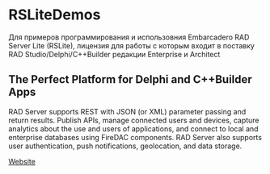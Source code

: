 # RSLiteDemos

Для примеров программирования и использовния Embarcadero RAD Server Lite (RSLite), лицензия для работы с которым входит в поставку RAD Studio/Delphi/C++Builder редакции Enterprise и Architect

## The Perfect Platform for Delphi and C++Builder Apps
RAD Server supports REST with JSON (or XML) parameter passing and return results. Publish APIs, manage connected users and devices, capture analytics about the use and users of applications, and connect to local and enterprise databases using FireDAC components. RAD Server also supports user authentication, push notifications, geolocation, and data storage.

[Website](https://www.embarcadero.com/products/rad-server)
